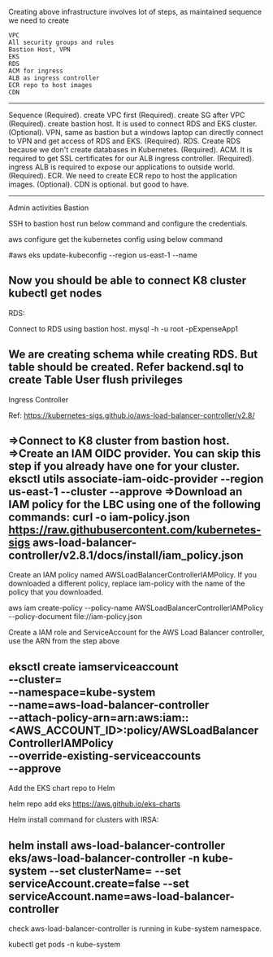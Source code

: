 Creating above infrastructure involves lot of steps, as maintained sequence we need to create

    VPC
    All security groups and rules
    Bastion Host, VPN
    EKS
    RDS
    ACM for ingress
    ALB as ingress controller
    ECR repo to host images
    CDN
----------------------------------------------------------
Sequence
(Required). create VPC first
(Required). create SG after VPC
(Required). create bastion host. It is used to connect RDS and EKS cluster.
(Optional). VPN, same as bastion but a windows laptop can directly connect to VPN and get access of RDS and EKS.
(Required). RDS. Create RDS because we don't create databases in Kubernetes.
(Required). ACM. It is required to get SSL certificates for our ALB ingress controller.
(Required). ingress ALB is required to expose our applications to outside world.
(Required). ECR. We need to create ECR repo to host the application images.
(Optional). CDN is optional. but good to have.

----------------------------------------------------------
Admin activities
Bastion

SSH to bastion host
run below command and configure the credentials.

aws configure
get the kubernetes config using below command

#aws eks update-kubeconfig --region us-east-1 --name 
<YOUR-CLUSTER-NAME>

Now you should be able to connect K8 cluster
kubectl get nodes
----------------------------------------------------------
RDS:

Connect to RDS using bastion host.
mysql -h <DB-R53-ADRESS> -u root -pExpenseApp1

We are creating schema while creating RDS. But table should be created.
Refer backend.sql to create
Table
User
flush privileges
----------------------------------------------------------
Ingress Controller

Ref: https://kubernetes-sigs.github.io/aws-load-balancer-controller/v2.8/

=>Connect to K8 cluster from bastion host.
=>Create an IAM OIDC provider. You can skip this step if you already have one for your cluster.
eksctl utils associate-iam-oidc-provider --region us-east-1 --cluster <your-cluster-name> --approve
=>Download an IAM policy for the LBC using one of the following commands:
curl -o iam-policy.json https://raw.githubusercontent.com/kubernetes-sigs aws-load-balancer-controller/v2.8.1/docs/install/iam_policy.json
----------------------------------------------------------
Create an IAM policy named AWSLoadBalancerControllerIAMPolicy. If you downloaded a different policy, replace iam-policy with the name of the policy that you downloaded.

aws iam create-policy --policy-name AWSLoadBalancerControllerIAMPolicy --policy-document file://iam-policy.json

Create a IAM role and ServiceAccount for the AWS Load Balancer controller, use the ARN from the step above

eksctl create iamserviceaccount \
--cluster=<cluster-name> \
--namespace=kube-system \
--name=aws-load-balancer-controller \
--attach-policy-arn=arn:aws:iam::<AWS_ACCOUNT_ID>:policy/AWSLoadBalancerControllerIAMPolicy \
--override-existing-serviceaccounts \
--approve
----------------------------------------------------------
Add the EKS chart repo to Helm

helm repo add eks https://aws.github.io/eks-charts


Helm install command for clusters with IRSA:

helm install aws-load-balancer-controller eks/aws-load-balancer-controller -n kube-system --set clusterName=<cluster-name> --set serviceAccount.create=false --set serviceAccount.name=aws-load-balancer-controller
----------------------------------------------------------
check aws-load-balancer-controller is running in kube-system namespace.

kubectl get pods -n kube-system